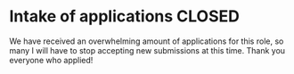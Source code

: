 # Intake of applications CLOSED

We have received an overwhelming amount of applications for this role, so many
I will have to stop accepting new submissions at this time. Thank you everyone
who applied!
